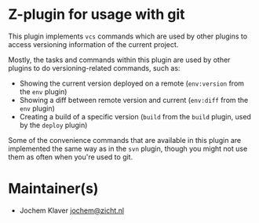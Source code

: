 # Z-plugin for usage with git

This plugin implements `vcs` commands which are used by other plugins to access
versioning information of the current project.

Mostly, the tasks and commands within this plugin are used by other plugins to
do versioning-related commands, such as:

* Showing the current version deployed on a remote (`env:version` from the
  `env` plugin)
* Showing a diff between remote version and current (`env:diff` from the `env`
  plugin)
* Creating a build of a specific version (`build` from the `build` plugin, used
  by the `deploy` plugin)

Some of the convenience commands that are available in this plugin are
implemented the same way as in the `svn` plugin, though you might not use them
as often when you're used to git.

# Maintainer(s)
* Jochem Klaver <jochem@zicht.nl>

